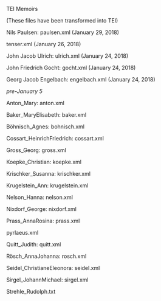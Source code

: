 TEI Memoirs

(These files have been transformed into TEI)


Nils Paulsen: paulsen.xml (January 29, 2018)

tenser.xml (January 26, 2018)

John Jacob Ulrich: ulrich.xml (January 24, 2018)

John Friedrich Gocht: gocht.xml (January 24, 2018)

Georg Jacob Engelbach: engelbach.xml (January 24, 2018)


_pre-January 5_


Anton_Mary: anton.xml

Baker_MaryElisabeth: baker.xml

Böhnisch_Agnes: bohnisch.xml

Cossart_HeinrichFriedrich: cossart.xml

Gross_Georg: gross.xml

Koepke_Christian: koepke.xml

Krischker_Susanna: krischker.xml

Krugelstein_Ann: krugelstein.xml

Nelson_Hanna: nelson.xml

Nixdorf_George: nixdorf.xml

Prass_AnnaRosina: prass.xml

pyrlaeus.xml

Quitt_Judith: quitt.xml

Rösch_AnnaJohanna: rosch.xml

Seidel_ChristianeEleonora: seidel.xml

Sirgel_JohannMichael: sirgel.xml

Strehle_Rudolph.txt